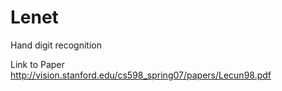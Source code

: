 # Lenet
Hand digit recognition

Link to Paper http://vision.stanford.edu/cs598_spring07/papers/Lecun98.pdf
